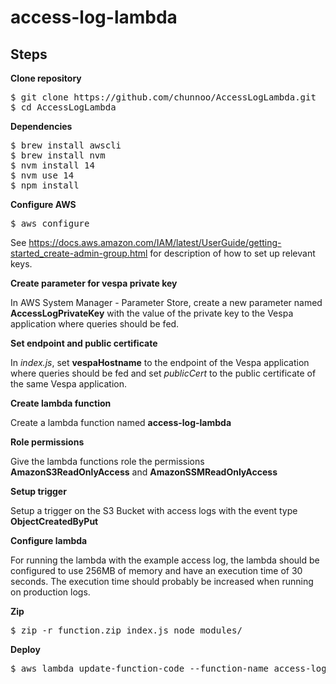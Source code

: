 # access-log-lambda

## Steps

**Clone repository**

<pre>
$ git clone https://github.com/chunnoo/AccessLogLambda.git
$ cd AccessLogLambda
</pre>


**Dependencies**

<pre>
$ brew install awscli
$ brew install nvm
$ nvm install 14
$ nvm use 14
$ npm install
</pre>


**Configure AWS**

<pre>
$ aws configure
</pre>
See <https://docs.aws.amazon.com/IAM/latest/UserGuide/getting-started_create-admin-group.html> for description of how to set up relevant keys.


**Create parameter for vespa private key**

In AWS System Manager - Parameter Store, create a new parameter named **AccessLogPrivateKey** with the value of the private key to the Vespa application where queries should be fed.


**Set endpoint and public certificate**

In *index.js*, set **vespaHostname** to the endpoint of the Vespa application where queries should be fed and set *publicCert* to the public certificate of the same Vespa application.


**Create lambda function**

Create a lambda function named **access-log-lambda**


**Role permissions**

Give the lambda functions role the permissions **AmazonS3ReadOnlyAccess** and **AmazonSSMReadOnlyAccess**


**Setup trigger**

Setup a trigger on the S3 Bucket with access logs with the event type **ObjectCreatedByPut**


**Configure lambda**

For running the lambda with the example access log, the lambda should be configured to use 256MB of memory and have an execution time of 30 seconds. The execution time should probably be increased when running on production logs.


**Zip**

<pre>
$ zip -r function.zip index.js node_modules/
</pre>


**Deploy**

<pre>
$ aws lambda update-function-code --function-name access-log-lambda --zip-file fileb://function.zip
</pre>
